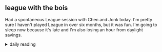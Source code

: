 ## league with the bois

Had a spontaneous League session with Chen and Jonk today. I'm pretty sure I haven't played League in over six months, but it was fun. I'm going to sleep now because it's late and I'm also losing an hour from daylight savings.

<details markdown="1">
<summary>daily reading</summary>

| {{ page.date | date: "%B %-d, %Y" }} |
| :-------------: |
| [1 Sam. 31; 1 Cor. 11; Ezek. 9; Ps. 48]({% link _Bible/Bible-year-1.md %}) |
| [BC 18; HC 50-52; CD II: Rej. 1-3]({% link _three_forms/three-forms-month-2.md %}) |
| [The Chalcedonian Definition](https://thewestminsterstandard.org/the-chalcedonian-creed/) |

</details>